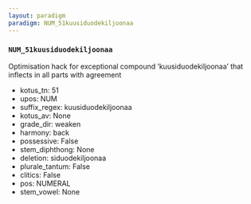 ```yaml
---
layout: paradigm
paradigm: NUM_51kuusiduodekiljoonaa
---
```

### ` NUM_51kuusiduodekiljoonaa `

Optimisation hack for exceptional compound ’kuusiduodekiljoonaa’ that inflects in all parts with agreement
* kotus_tn: 51
* upos: NUM
* suffix_regex: kuusiduodekiljoonaa
* kotus_av: None
* grade_dir: weaken
* harmony: back
* possessive: False
* stem_diphthong: None
* deletion: siduodekiljoonaa
* plurale_tantum: False
* clitics: False
* pos: NUMERAL
* stem_vowel: None
